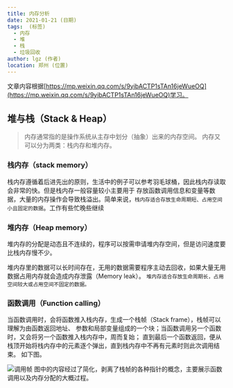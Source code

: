 ```yaml
---
title: 内存分析
date: 2021-01-21 (日期)
tags:  (标签)
  - 内存
  - 堆
  - 栈
  - 垃圾回收
author: lgz (作者)
location: 郑州 (位置)
---
```

文章内容根据[https://mp.weixin.qq.com/s/9yibACTP1sTAn16jeWueOQ](https://mp.weixin.qq.com/s/9yibACTP1sTAn16jeWueOQ)学习。
## 堆与栈（Stack & Heap）
>内存通常指的是操作系统从主存中划分（抽象）出来的内存空间。
内存又可以分为两类：栈内存和堆内存。
### 栈内存（stack memory）
栈内存遵循着后进先出的原则，生活中的例子可以参考羽毛球桶，因此栈内存读取会非常的快。但是栈内存一般容量较小主要用于
存放函数调用信息和变量等数据，大量的内存操作会导致栈溢出。简单来说，`栈内存适合存放生命周期短、占用空间小且固定的数据`。工作有些忙晚些继续

### 堆内存（Heap memory）
堆内存的分配是动态且不连续的，程序可以按需申请堆内存空间，但是访问速度要比栈内存慢不少。  

堆内存里的数据可以长时间存在，无用的数据需要程序主动去回收，如果大量无用数据占用内存就会造成内存泄露（Memory leak）。
`堆内存适合存放生命周期长，占用空间较大或占用空间不固定的数据。`

### 函数调用（Function calling）
  当函数调用时，会将函数推入栈内存，生成一个栈帧（Stack frame），栈帧可以理解为由函数返回地址、
  参数和局部变量组成的一个块；当函数调用另一个函数时，又会将另一个函数推入栈内存中，周而复始；
  直到最后一个函数返回，便从栈顶开始将栈内存中的元素逐个弹出，直到栈内存中不再有元素时则此次调用结束。
   如下图。    
   
<img :src="$withBase('/img/stack.gif')" alt="调用帧">     
图中的内容经过了简化，剥离了栈帧的各种指针的概念，主要展示函数调用以及内存分配的大概过程。
